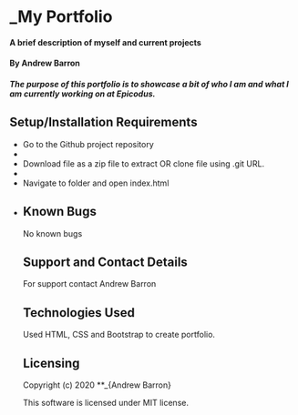 # _My Portfolio

#### A brief description of myself and current projects

#### By **Andrew Barron**

##### The purpose of this portfolio is to showcase a bit of who I am and what I am currently working on at Epicodus.

## Setup/Installation Requirements
<ul>
    <li>Go to the Github project repository<li>
    <li>Download file as a zip file to extract OR clone file using .git URL.<li>
    <li>Navigate to folder and open index.html<li>

## Known Bugs
No known bugs

## Support and Contact Details
For support contact Andrew Barron

## Technologies Used
Used HTML, CSS and Bootstrap to create portfolio.

## Licensing 

Copyright (c) 2020 **_{Andrew Barron}

This software is licensed under MIT license.